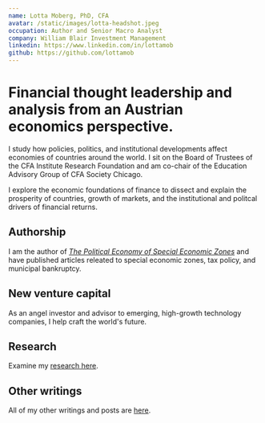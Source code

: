 ```yaml
---
name: Lotta Moberg, PhD, CFA
avatar: /static/images/lotta-headshot.jpeg
occupation: Author and Senior Macro Analyst
company: William Blair Investment Management
linkedin: https://www.linkedin.com/in/lottamob
github: https://github.com/lottamob
---
```


# Financial thought leadership and analysis from an Austrian economics perspective.

I study how policies, politics, and institutional developments affect economies of countries around the world. I sit on the Board of Trustees of the CFA Institute Research Foundation and am co-chair of the Education Advisory Group of CFA Society Chicago. 

I explore the economic foundations of finance to dissect and explain the prosperity of countries, growth of markets, and the institutional and politcal drivers of financial returns.

## Authorship
I am the author of [_The Political Economy of Special Economic Zones_](https://smile.amazon.com/Political-Economy-Special-Economic-Zones/dp/1138237817) and have published articles releated to special economic zones, tax policy, and municipal bankruptcy.

## New venture capital
As an angel investor and advisor to emerging, high-growth technology companies, I help craft the world's future. 

## Research 

Examine my [research here](/tags/research).

## Other writings 

All of my other writings and posts are [here](/writings).
